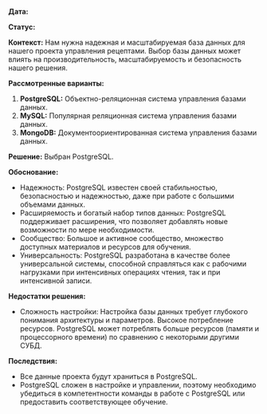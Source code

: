 **Дата:**

**Статус:**

**Контекст:**
Нам нужна надежная и масштабируемая база данных для нашего проекта управления рецептами. Выбор базы данных может влиять на производительность, масштабируемость и безопасность нашего решения.

**Рассмотренные варианты:**
1. **PostgreSQL:** Объектно-реляционная система управления базами данных.
2. **MySQL:** Популярная реляционная система управления базами данных.
3. **MongoDB:** Документоориентированная система управления базами данных.

**Решение:** Выбран PostgreSQL.

**Обоснование:**
- Надежность: PostgreSQL известен своей стабильностью, безопасностью и надежностью, даже при работе с большими объемами данных.
- Расширяемость и богатый набор типов данных: PostgreSQL поддерживает расширения, что позволяет добавлять новые возможности по мере необходимости.
- Сообщество: Большое и активное сообщество, множество доступных материалов и ресурсов для обучения.
- Универсальность: PostgreSQL разработана в качестве более универсальной системы, способной справляться как с рабочими нагрузками при интенсивных операциях чтения, так и при интенсивной записи.

**Недостатки решения:**
- Сложность настройки: Настройка базы данных требует глубокого понимания архитектуры и параметров.
Высокое потребление ресурсов. PostgreSQL может потреблять больше ресурсов (памяти и процессорного времени) по сравнению с некоторыми другими СУБД.

**Последствия:**
- Все данные проекта будут храниться в PostgreSQL.
- PostgreSQL сложен в настройке и управлении, поэтому необходимо убедиться в компетентности команды в работе с PostgreSQL или предоставить соответствующее обучение.
 
